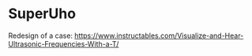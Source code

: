 # SuperUho

Redesign of a case: https://www.instructables.com/Visualize-and-Hear-Ultrasonic-Frequencies-With-a-T/
